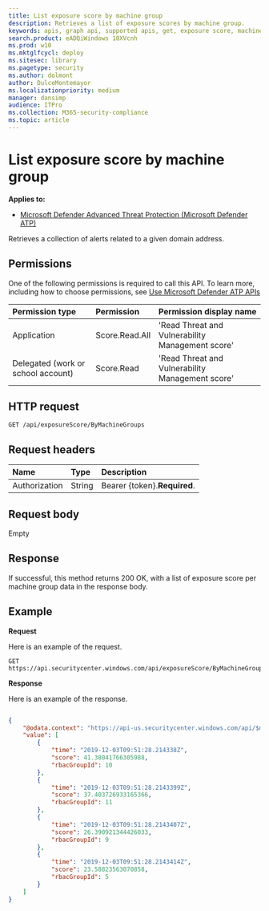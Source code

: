 ```yaml
---
title: List exposure score by machine group
description: Retrieves a list of exposure scores by machine group.
keywords: apis, graph api, supported apis, get, exposure score, machine group, machine group exposure score
search.product: eADQiWindows 10XVcnh
ms.prod: w10
ms.mktglfcycl: deploy
ms.sitesec: library
ms.pagetype: security
ms.author: dolmont
author: DulceMontemayor
ms.localizationpriority: medium
manager: dansimp
audience: ITPro
ms.collection: M365-security-compliance 
ms.topic: article
---
```


# List exposure score by machine group

**Applies to:**

- [Microsoft Defender Advanced Threat Protection (Microsoft Defender ATP)](https://go.microsoft.com/fwlink/p/?linkid=2069559)

Retrieves a collection of alerts related to a given domain address.

## Permissions
One of the following permissions is required to call this API. To learn more, including how to choose permissions, see [Use Microsoft Defender ATP APIs](apis-intro.md)

Permission type |   Permission  |   Permission display name
:---|:---|:---
Application | Score.Read.All | 'Read Threat and Vulnerability Management score'
Delegated (work or school account) | Score.Read | 'Read Threat and Vulnerability Management score'

## HTTP request
```
GET /api/exposureScore/ByMachineGroups
```

## Request headers

| Name        | Type | Description
|:--------------|:-------|:--------------|
| Authorization | String | Bearer {token}.**Required**.

## Request body
Empty

## Response
If successful, this method returns 200 OK, with a list of exposure score per machine group data in the response body. 


## Example

**Request**

Here is an example of the request.

```
GET https://api.securitycenter.windows.com/api/exposureScore/ByMachineGroups
```

**Response**

Here is an example of the response.

```json

{
    "@odata.context": "https://api-us.securitycenter.windows.com/api/$metadata#ExposureScore",
    "value": [
        {
            "time": "2019-12-03T09:51:28.214338Z",
            "score": 41.38041766305988,
            "rbacGroupId": 10
        },
        {
            "time": "2019-12-03T09:51:28.2143399Z",
            "score": 37.403726933165366,
            "rbacGroupId": 11
        },
        {
            "time": "2019-12-03T09:51:28.2143407Z",
            "score": 26.390921344426033,
            "rbacGroupId": 9
        },
        {
            "time": "2019-12-03T09:51:28.2143414Z",
            "score": 23.58823563070858,
            "rbacGroupId": 5
        }
    ]
}
```